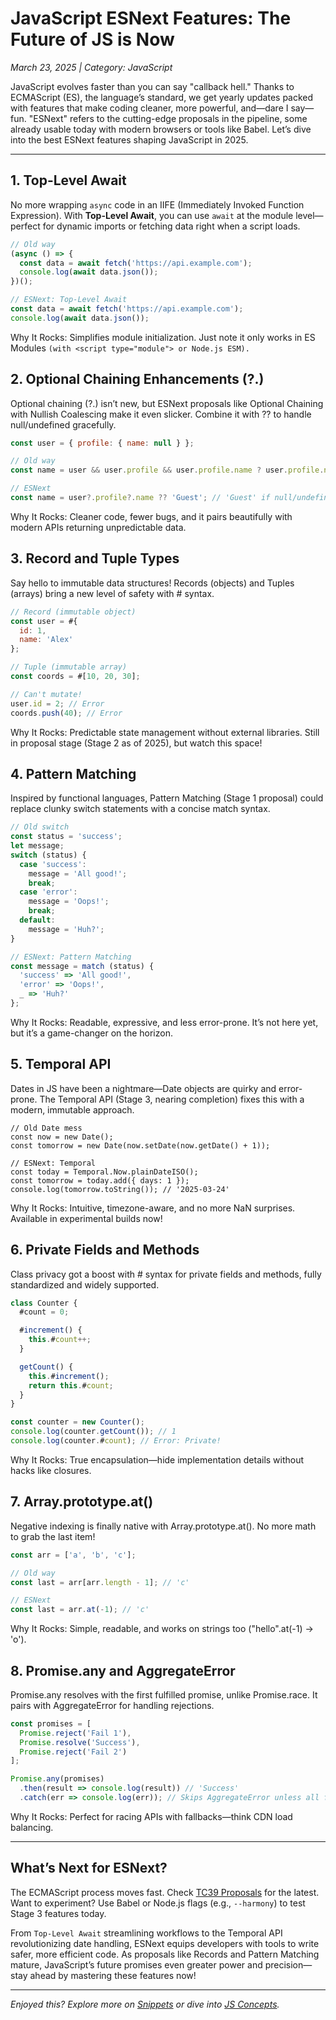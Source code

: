 # JavaScript ESNext Features: The Future of JS is Now

*March 23, 2025 | Category: JavaScript*

JavaScript evolves faster than you can say "callback hell." Thanks to ECMAScript (ES), the language’s standard, we get yearly updates packed with features that make coding cleaner, more powerful, and—dare I say—fun. "ESNext" refers to the cutting-edge proposals in the pipeline, some already usable today with modern browsers or tools like Babel. Let’s dive into the best ESNext features shaping JavaScript in 2025.

---

## 1. Top-Level Await
No more wrapping `async` code in an IIFE (Immediately Invoked Function Expression). With **Top-Level Await**, you can use `await` at the module level—perfect for dynamic imports or fetching data right when a script loads.

```javascript
// Old way
(async () => {
  const data = await fetch('https://api.example.com');
  console.log(await data.json());
})();

// ESNext: Top-Level Await
const data = await fetch('https://api.example.com');
console.log(await data.json());
```
Why It Rocks: Simplifies module initialization. Just note it only works in ES Modules `(with <script type="module"> or Node.js ESM).`

## 2. Optional Chaining Enhancements (?.)
Optional chaining (?.) isn’t new, but ESNext proposals like Optional Chaining with Nullish Coalescing make it even slicker. Combine it with ?? to handle null/undefined gracefully.

```javascript
const user = { profile: { name: null } };

// Old way
const name = user && user.profile && user.profile.name ? user.profile.name : 'Guest';

// ESNext
const name = user?.profile?.name ?? 'Guest'; // 'Guest' if null/undefined
```
Why It Rocks: Cleaner code, fewer bugs, and it pairs beautifully with modern APIs returning unpredictable data.

## 3. Record and Tuple Types
Say hello to immutable data structures! Records (objects) and Tuples (arrays) bring a new level of safety with # syntax.
```javascript
// Record (immutable object)
const user = #{
  id: 1,
  name: 'Alex'
};

// Tuple (immutable array)
const coords = #[10, 20, 30];

// Can't mutate!
user.id = 2; // Error
coords.push(40); // Error
```
Why It Rocks: Predictable state management without external libraries. Still in proposal stage (Stage 2 as of 2025), but watch this space!

## 4. Pattern Matching
Inspired by functional languages, Pattern Matching (Stage 1 proposal) could replace clunky switch statements with a concise match syntax.
```javascript
// Old switch
const status = 'success';
let message;
switch (status) {
  case 'success':
    message = 'All good!';
    break;
  case 'error':
    message = 'Oops!';
    break;
  default:
    message = 'Huh?';
}

// ESNext: Pattern Matching
const message = match (status) {
  'success' => 'All good!',
  'error' => 'Oops!',
  _ => 'Huh?'
};
```
Why It Rocks: Readable, expressive, and less error-prone. It’s not here yet, but it’s a game-changer on the horizon.

## 5. Temporal API
Dates in JS have been a nightmare—Date objects are quirky and error-prone. The Temporal API (Stage 3, nearing completion) fixes this with a modern, immutable approach.
```javscript
// Old Date mess
const now = new Date();
const tomorrow = new Date(now.setDate(now.getDate() + 1));

// ESNext: Temporal
const today = Temporal.Now.plainDateISO();
const tomorrow = today.add({ days: 1 });
console.log(tomorrow.toString()); // '2025-03-24'
```
Why It Rocks: Intuitive, timezone-aware, and no more NaN surprises. Available in experimental builds now!

## 6. Private Fields and Methods
Class privacy got a boost with # syntax for private fields and methods, fully standardized and widely supported.
```javascript
class Counter {
  #count = 0;

  #increment() {
    this.#count++;
  }

  getCount() {
    this.#increment();
    return this.#count;
  }
}

const counter = new Counter();
console.log(counter.getCount()); // 1
console.log(counter.#count); // Error: Private!
```
Why It Rocks: True encapsulation—hide implementation details without hacks like closures.

## 7. Array.prototype.at()
Negative indexing is finally native with Array.prototype.at(). No more math to grab the last item!
```javascript
const arr = ['a', 'b', 'c'];

// Old way
const last = arr[arr.length - 1]; // 'c'

// ESNext
const last = arr.at(-1); // 'c'
```
Why It Rocks: Simple, readable, and works on strings too ("hello".at(-1) → 'o').

## 8. Promise.any and AggregateError
Promise.any resolves with the first fulfilled promise, unlike Promise.race. It pairs with AggregateError for handling rejections.
```javascript
const promises = [
  Promise.reject('Fail 1'),
  Promise.resolve('Success'),
  Promise.reject('Fail 2')
];

Promise.any(promises)
  .then(result => console.log(result)) // 'Success'
  .catch(err => console.log(err)); // Skips AggregateError unless all fail
```

Why It Rocks: Perfect for racing APIs with fallbacks—think CDN load balancing.

---

## What’s Next for ESNext?
The ECMAScript process moves fast. Check [TC39 Proposals](https://github.com/tc39/proposals) for the latest. Want to experiment? Use Babel or Node.js flags (e.g., `--harmony`) to test Stage 3 features today.

From `Top-Level Await` streamlining workflows to the Temporal API revolutionizing date handling, ESNext equips developers with tools to write safer, more efficient code. As proposals like Records and Pattern Matching mature, JavaScript’s future promises even greater power and precision—stay ahead by mastering these features now!

---

*Enjoyed this? Explore more on [Snippets](/lab) or dive into [JS Concepts](/library).*